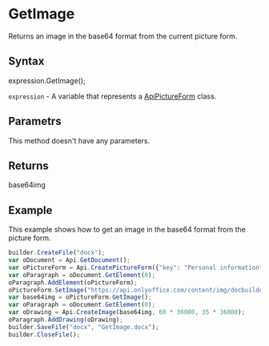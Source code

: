 # GetImage

Returns an image in the base64 format from the current picture form.

## Syntax

expression.GetImage();

`expression` - A variable that represents a [ApiPictureForm](../ApiPictureForm.md) class.

## Parametrs

This method doesn't have any parameters.

## Returns

base64img

## Example

This example shows how to get an image in the base64 format from the picture form.

```javascript
builder.CreateFile("docx");
var oDocument = Api.GetDocument();
var oPictureForm = Api.CreatePictureForm({"key": "Personal information", "tip": "Upload your photo", "required": true, "placeholder": "Photo", "scaleFlag": "tooBig", "lockAspectRatio": true, "respectBorders": false, "shiftX": 50, "shiftY": 50});
var oParagraph = oDocument.GetElement(0);
oParagraph.AddElement(oPictureForm);
oPictureForm.SetImage("https://api.onlyoffice.com/content/img/docbuilder/examples/coordinate_aspects.png");
var base64img = oPictureForm.GetImage();
var oParagraph = oDocument.GetElement(0);
var oDrawing = Api.CreateImage(base64img, 60 * 36000, 35 * 36000);
oParagraph.AddDrawing(oDrawing);
builder.SaveFile("docx", "GetImage.docx");
builder.CloseFile();
```